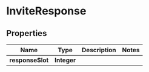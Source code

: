 

# InviteResponse


## Properties

Name | Type | Description | Notes
------------ | ------------- | ------------- | -------------
**responseSlot** | **Integer** |  | 



